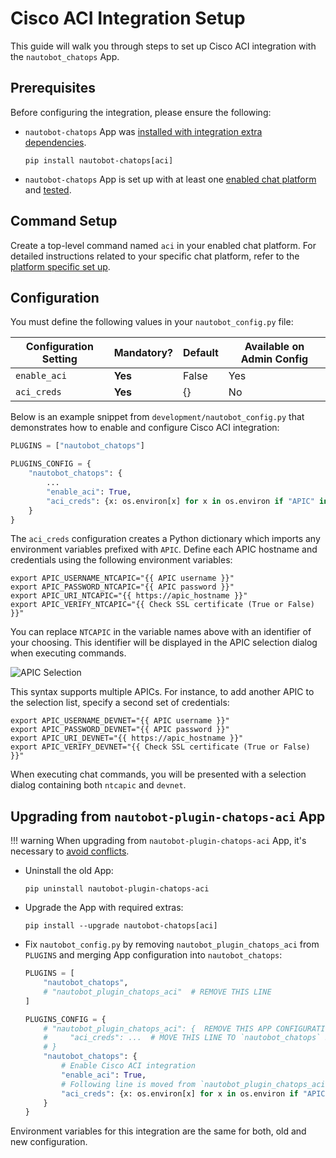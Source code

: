 # Cisco ACI Integration Setup

This guide will walk you through steps to set up Cisco ACI integration with the `nautobot_chatops` App.

## Prerequisites

Before configuring the integration, please ensure the following:

- `nautobot-chatops` App was [installed with integration extra dependencies](./index.md#installation-guide).
    ```shell
    pip install nautobot-chatops[aci]
    ```
- `nautobot-chatops` App is set up with at least one [enabled chat platform](./index.md#chat-platforms-configuration) and [tested](./index.md#test-your-chatbot).

## Command Setup

Create a top-level command named `aci` in your enabled chat platform. For detailed instructions related to your specific chat platform, refer to the [platform specific set up](./index.md#chat-platforms-configuration).

## Configuration

You must define the following values in your `nautobot_config.py` file:

| Configuration Setting | Mandatory? | Default | Available on Admin Config |
| --------------------- | ---------- | ------- | ------------------------- |
| `enable_aci`          | **Yes**    | False   | Yes                       |
| `aci_creds`           | **Yes**    | {}      | No                        |

Below is an example snippet from `development/nautobot_config.py` that demonstrates how to enable and configure Cisco ACI integration:

```python
PLUGINS = ["nautobot_chatops"]

PLUGINS_CONFIG = {
    "nautobot_chatops": {
        ...
        "enable_aci": True,
        "aci_creds": {x: os.environ[x] for x in os.environ if "APIC" in x},
    }
}
```

The `aci_creds` configuration creates a Python dictionary which imports any environment variables prefixed with `APIC`. Define each APIC hostname and credentials using the following environment variables:

```shell
export APIC_USERNAME_NTCAPIC="{{ APIC username }}"
export APIC_PASSWORD_NTCAPIC="{{ APIC password }}"
export APIC_URI_NTCAPIC="{{ https://apic_hostname }}"
export APIC_VERIFY_NTCAPIC="{{ Check SSL certificate (True or False) }}"
```

You can replace `NTCAPIC` in the variable names above with an identifier of your choosing. This identifier will be displayed in the APIC selection dialog when executing commands.

![APIC Selection](../../images/select-aci-cluster.png)

This syntax supports multiple APICs. For instance, to add another APIC to the selection list, specify a second set of credentials:

```shell
export APIC_USERNAME_DEVNET="{{ APIC username }}"
export APIC_PASSWORD_DEVNET="{{ APIC password }}"
export APIC_URI_DEVNET="{{ https://apic_hostname }}"
export APIC_VERIFY_DEVNET="{{ Check SSL certificate (True or False) }}"
```

When executing chat commands, you will be presented with a selection dialog containing both `ntcapic` and `devnet`.

## Upgrading from `nautobot-plugin-chatops-aci` App

!!! warning
    When upgrading from `nautobot-plugin-chatops-aci` App, it's necessary to [avoid conflicts](index.md#potential-apps-conflicts).

- Uninstall the old App:
    ```shell
    pip uninstall nautobot-plugin-chatops-aci
    ```
- Upgrade the App with required extras:
    ```shell
    pip install --upgrade nautobot-chatops[aci]
    ```
- Fix `nautobot_config.py` by removing `nautobot_plugin_chatops_aci` from `PLUGINS` and merging App configuration into `nautobot_chatops`:
    ```python
    PLUGINS = [
        "nautobot_chatops",
        # "nautobot_plugin_chatops_aci"  # REMOVE THIS LINE
    ]

    PLUGINS_CONFIG = {
        # "nautobot_plugin_chatops_aci": {  REMOVE THIS APP CONFIGURATION
        #     "aci_creds": ...  # MOVE THIS LINE TO `nautobot_chatops` SECTION
        # }
        "nautobot_chatops": {
            # Enable Cisco ACI integration
            "enable_aci": True,
            # Following line is moved from `nautobot_plugin_chatops_aci`
            "aci_creds": {x: os.environ[x] for x in os.environ if "APIC" in x},
        }
    }
    ```

Environment variables for this integration are the same for both, old and new configuration.
